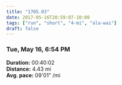 ```yaml
---
title: "1705.03"
date: 2017-05-16T20:59:07-10:00
tags: ["run", "short", "4-mi", "ala-wai"]
draft: false
---
```


### Tue, May 16, 6:54 PM

**Duration:** 00:40:02  
**Distance:** 4.43 mi  
**Avg. pace:** 09'01" /mi